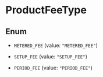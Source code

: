 
# ProductFeeType

## Enum


* `METERED_FEE` (value: `"METERED_FEE"`)

* `SETUP_FEE` (value: `"SETUP_FEE"`)

* `PERIOD_FEE` (value: `"PERIOD_FEE"`)



